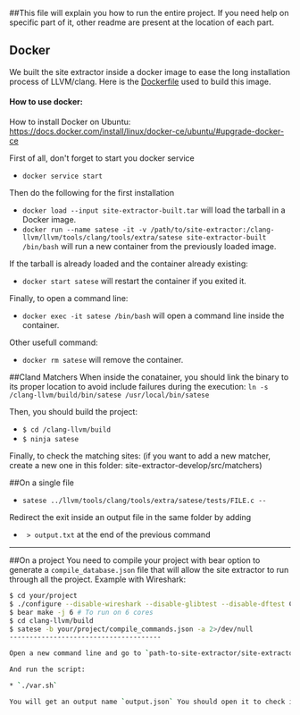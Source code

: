 ##This file will explain you how to run the entire project. If you need help on specific part of it, other readme are present at the location of each part.


## Docker

We built the site extractor inside a docker image to ease the long installation process of LLVM/clang.
Here is the [Dockerfile](./Dockerfile) used to build this image.

#### How to use docker:

How to install Docker on Ubuntu: https://docs.docker.com/install/linux/docker-ce/ubuntu/#upgrade-docker-ce

First of all, don't forget to start you docker service

* `docker service start`

Then do the following for the first installation

* `docker load --input site-extractor-built.tar` will load the tarball in a Docker image.
* `docker run --name satese -it -v /path/to/site-extractor:/clang-llvm/llvm/tools/clang/tools/extra/satese site-extractor-built /bin/bash` will run a new container from the previously loaded image.

If the tarball is already loaded and the container already existing:

* `docker start satese` will restart the container if you exited it.

Finally, to open a command line:

* `docker exec -it satese /bin/bash` will open a command line inside the container.

Other usefull command:

* `docker rm satese` will remove the container.

##Cland Matchers
When inside the conatainer, you should link the binary to its proper location to avoid include failures during the execution: `ln -s /clang-llvm/build/bin/satese /usr/local/bin/satese`

Then, you should build the project:

* `$ cd /clang-llvm/build`
* `$ ninja satese`

Finally, to check the matching sites: (if you want to add a new matcher, create a new one in this folder: site-extractor-develop/src/matchers)

##On a single file
* `satese ../llvm/tools/clang/tools/extra/satese/tests/FILE.c --`

Redirect the exit inside an output file in the same folder by adding

* ` > output.txt` at the end of the previous command

--------------------------------------
##On a project
You need to compile your project with bear option to generate a `compile_database.json` file that will allow the site extractor to run through all the project.
Example with Wireshark:
```sh
$ cd your/project
$ ./configure --disable-wireshark --disable-glibtest --disable-dftest CC=clang # Using Clang as compiler
$ bear make -j 6 # To run on 6 cores
$ cd clang-llvm/build
$ satese -b your/project/compile_commands.json -a 2>/dev/null
--------------------------------------

Open a new command line and go to `path-to-site-extractor/site-extractor-develop/src/Scripts`

And run the script:

* `./var.sh`

You will get an output name `output.json` You should open it to check if there is not any problems (for instance a '{' missing)
